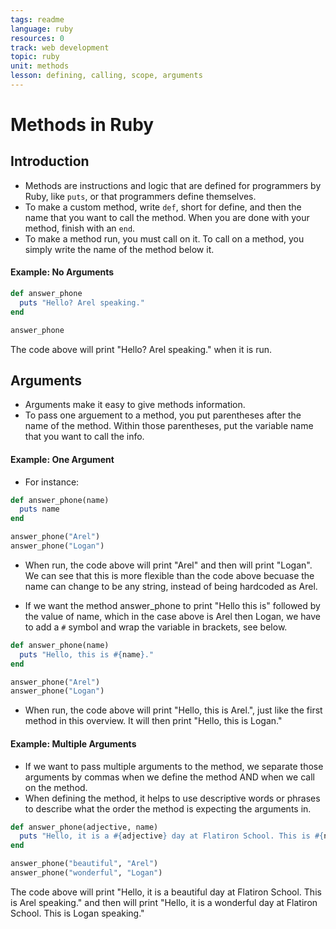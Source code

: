```yaml
---
tags: readme
language: ruby
resources: 0
track: web development
topic: ruby
unit: methods
lesson: defining, calling, scope, arguments
---
```


# Methods in Ruby

## Introduction
* Methods are instructions and logic that are defined for programmers by Ruby, like `puts`, or that programmers define themselves.
* To make a custom method, write `def`, short for define, and then the name that you want to call the method. When you are done with your method, finish with an `end`. 
* To make a method run, you must call on it. To call on a method, you simply write the name of the method below it.

#### Example: No Arguments

```ruby
def answer_phone
  puts "Hello? Arel speaking."
end

answer_phone
```
The code above will print "Hello? Arel speaking." when it is run.

## Arguments
* Arguments make it easy to give methods information.
* To pass one arguement to a method, you put parentheses after the name of the method. Within those parentheses, put the variable name that you want to call the info. 

#### Example: One Argument
* For instance:

```ruby
def answer_phone(name)
  puts name
end

answer_phone("Arel")
answer_phone("Logan")
```
* When run, the code above will print "Arel" and then  will print "Logan". We can see that this is more flexible than the code above becuase the name can change to be any string, instead of being hardcoded as Arel.

* If we want the method answer_phone to print "Hello this is" followed by the value of name, which in the case above is Arel then Logan, we have to add a `#` symbol and wrap the variable in brackets, see below.

```ruby
def answer_phone(name)
  puts "Hello, this is #{name}."
end

answer_phone("Arel")
answer_phone("Logan")
```
* When run, the code above will print "Hello, this is Arel.", just like the first method in this overview. It will then print "Hello, this is Logan." 

#### Example: Multiple Arguments
* If we want to pass multiple arguments to the method, we separate those arguments by commas when we define the method AND when we call on the method.
* When defining the method, it helps to use descriptive words or phrases to describe what the order the method is expecting the arguments in.

```ruby
def answer_phone(adjective, name)
  puts "Hello, it is a #{adjective} day at Flatiron School. This is #{name} speaking."
end

answer_phone("beautiful", "Arel")
answer_phone("wonderful", "Logan")
```
The code above will print "Hello, it is a beautiful day at Flatiron School. This is Arel speaking." and then will print "Hello, it is a wonderful day at Flatiron School. This is Logan speaking."
